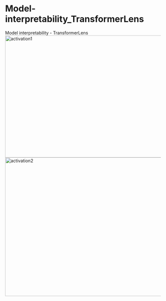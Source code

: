 # Model-interpretability_TransformerLens
Model interpretability  - TransformerLens
<img width="1081" height="395" alt="activation1" src="https://github.com/user-attachments/assets/da42cd59-1aba-4ec5-83c3-2efc1dfaae1f" /><br>
<img width="1023" height="449" alt="activation2" src="https://github.com/user-attachments/assets/2cade221-c55d-4ebb-b106-aa2d5ddd36c6" /><br>
